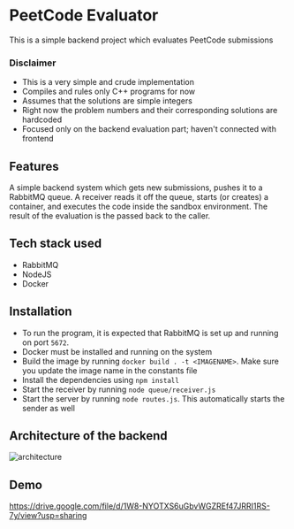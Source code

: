 # PeetCode Evaluator

This is a simple backend project which evaluates PeetCode submissions

### Disclaimer

- This is a very simple and crude implementation
- Compiles and rules only C++ programs for now
- Assumes that the solutions are simple integers
- Right now the problem numbers and their corresponding solutions are hardcoded
- Focused only on the backend evaluation part; haven't connected with frontend

## Features

A simple backend system which gets new submissions, pushes it to a RabbitMQ queue.
A receiver reads it off the queue, starts (or creates) a container, and executes the code inside the sandbox environment.
The result of the evaluation is the passed back to the caller.

## Tech stack used

- RabbitMQ
- NodeJS
- Docker

## Installation

- To run the program, it is expected that RabbitMQ is set up and running on port `5672`.
- Docker must be installed and running on the system
- Build the image by running `docker build . -t <IMAGENAME>`. Make sure you update the image name in the constants file
- Install the dependencies using `npm install`
- Start the receiver by running `node queue/receiver.js`
- Start the server by running `node routes.js`. This automatically starts the sender as well

## Architecture of the backend
![architecture](https://github.com/Adithya2907/peetcode-poller/assets/56926966/900389e5-c4d3-4d4d-a916-03dc7d3375ad)

## Demo
https://drive.google.com/file/d/1W8-NYOTXS6uGbvWGZREf47JRRI1RS-7y/view?usp=sharing
